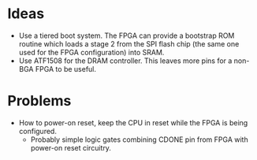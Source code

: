 # Ideas

* Use a tiered boot system. The FPGA can provide a bootstrap ROM routine which loads a stage 2 from the SPI flash chip (the same one used for the FPGA configuration) into SRAM.
* Use ATF1508 for the DRAM controller. This leaves more pins for a non-BGA FPGA to be useful.

# Problems

* How to power-on reset, keep the CPU in reset while the FPGA is being configured.
    * Probably simple logic gates combining CDONE pin from FPGA with power-on reset circuitry.
